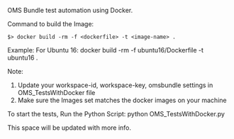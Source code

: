 OMS Bundle test automation using Docker.

Command to build the Image:
```
$> docker build -rm -f <dockerfile> -t <image-name> .
```
Example:
For Ubuntu 16: docker build -rm -f ubuntu16/Dockerfile -t ubuntu16 .

Note:
1. Update your workspace-id, workspace-key, omsbundle settings in OMS_TestsWithDocker file
2. Make sure the Images set matches the docker images on your machine

To start the tests, Run the Python Script:
    python OMS_TestsWithDocker.py

This space will be updated with more info.